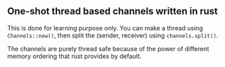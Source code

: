 ## One-shot thread based channels written in rust

This is done for learning purpose only. You can make a thread
using `Channels::new()`, then split the (sender, receiver) using
`channels.split()`.

The channels are purely thread safe because of the power of
different memory ordering that rust provides by default.
